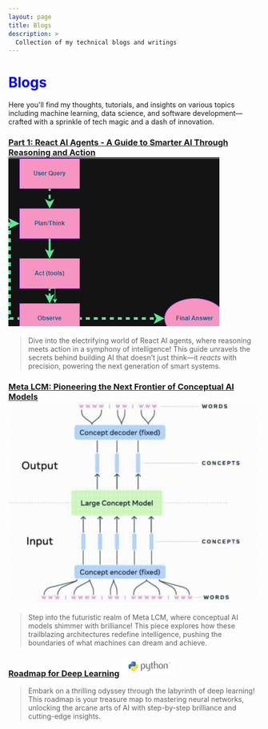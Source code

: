 ```yaml
---
layout: page
title: Blogs
description: >
  Collection of my technical blogs and writings
---
```


# <span style="color:blue">Blogs</span>

Here you'll find my thoughts, tutorials, and insights on various topics including machine learning, data science, and software development—crafted with a sprinkle of tech magic and a dash of innovation.

<!-- Blog 1 -->

### <a href="https://medium.com/@gauritr01/part-1-react-ai-agents-a-guide-to-smarter-ai-through-reasoning-and-action-d5841db39530" title="Read Blog" target="_blank">Part 1: React AI Agents - A Guide to Smarter AI Through Reasoning and Action</a>   ![image](/assets/icons/ReACT.png)

> Dive into the electrifying world of React AI agents, where reasoning meets action in a symphony of intelligence! This guide unravels the secrets behind building AI that doesn’t just think—it *reacts* with precision, powering the next generation of smart systems.

<!-- Blog 2 -->

### <a href="https://medium.com/@gauritr01/meta-lcm-pioneering-the-next-frontier-of-conceptual-ai-models-ded9a8905c80" title="Read Blog" target="_blank">Meta LCM: Pioneering the Next Frontier of Conceptual AI Models</a>   ![image](/assets/icons/LCM.png)

> Step into the futuristic realm of Meta LCM, where conceptual AI models shimmer with brilliance! This piece explores how these trailblazing architectures redefine intelligence, pushing the boundaries of what machines can dream and achieve.

<!-- Blog 3 -->

### <a href="https://gauritripathi.hashnode.dev/roadmap-for-deep-learning" title="Read Blog" target="_blank">Roadmap for Deep Learning</a>   ![image](/assets/icons/rsz_python-logo.png)

> Embark on a thrilling odyssey through the labyrinth of deep learning! This roadmap is your treasure map to mastering neural networks, unlocking the arcane arts of AI with step-by-step brilliance and cutting-edge insights.
